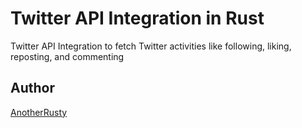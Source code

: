 # Twitter API Integration in Rust
Twitter API Integration to fetch Twitter activities like following, liking, reposting, and commenting
  
## Author
[AnotherRusty](https://t.me/idioRusty)

